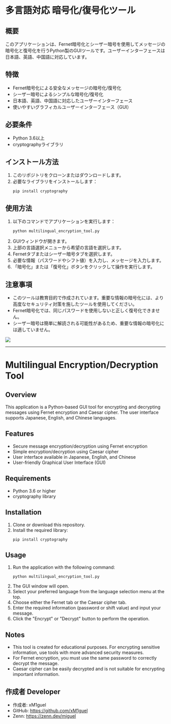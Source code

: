 # 多言語対応 暗号化/復号化ツール

## 概要
このアプリケーションは、Fernet暗号化とシーザー暗号を使用してメッセージの暗号化と復号化を行うPython製のGUIツールです。ユーザーインターフェースは日本語、英語、中国語に対応しています。

## 特徴
- Fernet暗号化による安全なメッセージの暗号化/復号化
- シーザー暗号によるシンプルな暗号化/復号化
- 日本語、英語、中国語に対応したユーザーインターフェース
- 使いやすいグラフィカルユーザーインターフェース（GUI）

## 必要条件
- Python 3.6以上
- cryptographyライブラリ

## インストール方法
1. このリポジトリをクローンまたはダウンロードします。
2. 必要なライブラリをインストールします：
   ```
   pip install cryptography
   ```

## 使用方法
1. 以下のコマンドでアプリケーションを実行します：
   ```
   python multilingual_encryption_tool.py
   ```
2. GUIウィンドウが開きます。
3. 上部の言語選択メニューから希望の言語を選択します。
4. Fernetタブまたはシーザー暗号タブを選択します。
5. 必要な情報（パスワードやシフト値）を入力し、メッセージを入力します。
6. 「暗号化」または「復号化」ボタンをクリックして操作を実行します。

## 注意事項
- このツールは教育目的で作成されています。重要な情報の暗号化には、より高度なセキュリティ対策を施したツールを使用してください。
- Fernet暗号化では、同じパスワードを使用しないと正しく復号化できません。
- シーザー暗号は簡単に解読される可能性があるため、重要な情報の暗号化には適していません。

<img src="https://github.com/xM1guel/Encryption-decryption-tool/blob/main/image.png" wight="40" hight="20">

---

# Multilingual Encryption/Decryption Tool

## Overview
This application is a Python-based GUI tool for encrypting and decrypting messages using Fernet encryption and Caesar cipher. The user interface supports Japanese, English, and Chinese languages.

## Features
- Secure message encryption/decryption using Fernet encryption
- Simple encryption/decryption using Caesar cipher
- User interface available in Japanese, English, and Chinese
- User-friendly Graphical User Interface (GUI)

## Requirements
- Python 3.6 or higher
- cryptography library

## Installation
1. Clone or download this repository.
2. Install the required library:
   ```
   pip install cryptography
   ```

## Usage
1. Run the application with the following command:
   ```
   python multilingual_encryption_tool.py
   ```
2. The GUI window will open.
3. Select your preferred language from the language selection menu at the top.
4. Choose either the Fernet tab or the Caesar cipher tab.
5. Enter the required information (password or shift value) and input your message.
6. Click the "Encrypt" or "Decrypt" button to perform the operation.

## Notes
- This tool is created for educational purposes. For encrypting sensitive information, use tools with more advanced security measures.
- For Fernet encryption, you must use the same password to correctly decrypt the message.
- Caesar cipher can be easily decrypted and is not suitable for encrypting important information.

## **作成者 Developer**

- 作成者: xM1guel
- GitHub: https://github.com/xM1guel
- Zenn: https://zenn.dev/miguel
